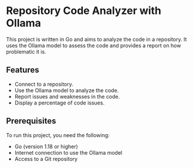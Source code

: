 # Repository Code Analyzer with Ollama

This project is written in Go and aims to analyze the code in a repository. It uses the Ollama model to assess the code and provides a report on how problematic it is.

## Features
- Connect to a repository.
- Use the Ollama model to analyze the code.
- Report issues and weaknesses in the code.
- Display a percentage of code issues.

## Prerequisites
To run this project, you need the following:
- Go (version 1.18 or higher)
- Internet connection to use the Ollama model
- Access to a Git repository

